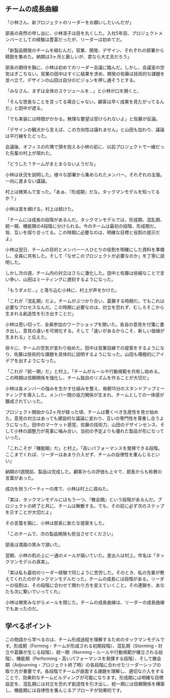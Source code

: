 ## チームの成長曲線

「小林さん、新プロジェクトのリーダーをお願いしたいんだが」

部長の突然の申し出に、小林凛子は目を丸くした。入社5年目、プロジェクトメンバーとしての経験は豊富だったが、リーダーは初めてだ。

「新製品開発のチームを組むんだ。営業、開発、デザイン、それぞれの部署から精鋭を集めた。納期は3ヶ月と厳しいが、君なら大丈夫だろう」

部長の期待を胸に、小林は初めてのリーダー会議に臨んだ。しかし、会議室の空気はぎこちない。営業の田中はすぐに結果を求め、開発の佐藤は技術的な課題を並べ立て、デザインの山田は自分のビジョンを押し通そうとする。

「みなさん、まずは全体のスケジュールを…」と小林が口を開くと、

「そんな悠長なことを言ってる場合じゃない。顧客は早く成果を見たがってるんだ」と田中が遮る。

「でも実装には時間がかかる。無理な要望は受けられないよ」と佐藤が反論。

「デザインの観点から言えば、この方向性は譲れません」と山田も加わり、議論は平行線をたどった。

会議後、オフィスの片隅で頭を抱える小林の前に、以前プロジェクトで一緒だった先輩の村上が現れた。

「どうした？チームがまとまらないようだな」

小林は状況を説明した。様々な部署から集められたメンバー。それぞれの主張。一向に進まない議論。

村上は微笑んで言った。「あぁ、『形成期』だな。タックマンモデルを知ってるか？」

小林は首を傾げる。村上は続けた。

「チームには成長の段階があるんだ。タックマンモデルでは、形成期、混乱期、統一期、機能期の4段階に分けられる。今のチームは最初の段階、形成期だ。皆、互いを探り合ってる。この時期に必要なのは、明確な目標と役割の提示だよ」

小林は翌日、チームの目的とメンバー一人ひとりの役割を明確にした資料を準備し、全員に共有した。そして「なぜこのプロジェクトが必要なのか」を丁寧に説明した。

しかし次の週、チーム内の対立はさらに激化した。田中と佐藤は些細なことで言い争い、山田はミーティングに遅刻するようになった。

「もうダメだ…」と落ち込む小林に、村上が声をかけた。

「これが『混乱期』だよ。チームがぶつかり合い、葛藤する時期だ。でもこれは必要なプロセスなんだ。この時期に必要なのは、対立を恐れず、むしろそこから生まれる創造性を引き出すことだ」

小林は思い切って、全員参加のワークショップを開いた。各自の意見を付箋に書き出し、意見の違いを可視化する。そして「違いがあるからこそ、新しい価値が生まれる」と伝えた。

徐々に、チームの空気が変わり始めた。田中は営業目線での提案をするようになり、佐藤は技術的な課題を具体的に説明するようになった。山田も積極的にアイデアを出すようになった。

「これが『統一期』だ」と村上。「チームがルールや行動規範を共有し始める。この時期は信頼関係を強化し、チーム独自のリズムを作ることが大切だ」

小林は各メンバーの強みを生かす仕組みを整え、毎朝15分のスタンドアップミーティングを導入した。メンバー間の協力関係が生まれ、チームとしての一体感が醸成されていった。

プロジェクト開始から2ヶ月が経った頃、チームは驚くべき生産性を見せ始めた。意見の対立はあっても建設的な議論に変わり、互いの専門性を尊重し合うようになった。田中のマーケット感覚、佐藤の技術力、山田のデザインセンス、そして小林の調整力が見事に噛み合い、当初の予定よりも優れた製品が形になっていった。

「これこそが『機能期』だ」と村上。「高いパフォーマンスを発揮できる段階。ここまでくれば、リーダーはあまり介入せず、チームの自律性を重んじるといい」

納期の1週間前、製品は完成した。顧客からの評価も上々で、部長からも称賛の言葉があった。

成功を祝うパーティーの席で、小林は村上に尋ねた。

「実は、タックマンモデルにはもう一つ、『散会期』という段階があるんだ。プロジェクトの終了と共に、チームは解散する。でも、その前に必ず次のステップを示すことが大切だよ」

その言葉を胸に、小林は部長に新たな提案をした。

「このチームで、次の製品開発も担当させてください」

部長は満面の笑みで頷いた。

翌朝、小林の机の上に一通のメールが届いていた。差出人は村上。件名は「タックマンモデルの真実」。

「実は私も最初のリーダー経験で同じように苦労した。そのとき、私の先輩が教えてくれたのがタックマンモデルだった。チームの成長には段階がある。リーダーの役割は、その段階に合わせて関わり方を変えていくこと。その連鎖を、あなたも次に繋いでいってくれ」

小林は微笑みながらメールを閉じた。チームの成長曲線は、リーダーの成長曲線でもあったのだ。

## 学べるポイント

この物語から学べるのは、チーム形成過程を理解するためのタックマンモデルです。形成期（Forming・チームが形成される初期段階）、混乱期（Storming・対立や葛藤が生じる段階）、統一期（Norming・ルールや行動規範が確立される段階）、機能期（Performing・高いパフォーマンスを発揮する段階）、そして散会期（Adjourning・プロジェクト終了時）の各段階に合わせたリーダーシップの取り方が重要です。各段階でチームが直面する課題を理解し、適切な介入をすることで、効果的なチームビルディングが可能になります。形成期には明確な目標設定を、混乱期には対立を恐れず創造性を引き出し、統一期には信頼関係を構築し、機能期には自律性を重んじるアプローチが効果的です。